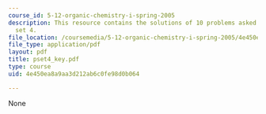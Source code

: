 ```yaml
---
course_id: 5-12-organic-chemistry-i-spring-2005
description: This resource contains the solutions of 10 problems asked in problem
  set 4.
file_location: /coursemedia/5-12-organic-chemistry-i-spring-2005/4e450ea8a9aa3d212ab6c0fe98d0b064_pset4_key.pdf
file_type: application/pdf
layout: pdf
title: pset4_key.pdf
type: course
uid: 4e450ea8a9aa3d212ab6c0fe98d0b064

---
```

None